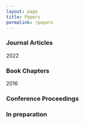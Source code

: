 ```yaml
---
layout: page
title: Papers
permalink: /papers
---
```


### Journal Articles

2022

### Book Chapters

2016

### Conference Proceedings

### In preparation
